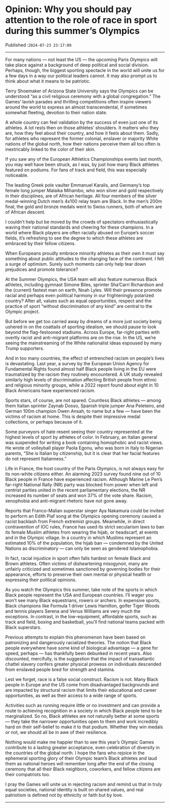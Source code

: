 # Opinion: Why you should pay attention to the role of race in sport during this summer’s Olympics

Published :`2024-07-23 23:17:09`

---

For many nations — not least the US — the upcoming Paris Olympics will take place against a background of deep political and social division. Perhaps, though, the biggest sporting spectacle in the world will unite us for a few days in a way our political leaders cannot. It may also prompt us to think about what it means to be patriotic.

Terry Shoemaker of Arizona State University says the Olympics can be understood “as a civil religious ceremony with a global congregation.” The Games’ lavish parades and thrilling competitions often inspire viewers around the world to express an almost transcendental, if sometimes somewhat fleeting, devotion to their nation state.

A whole country can feel validation by the success of even just one of its athletes. A lot rests then on those athletes’ shoulders. It matters who they are, how they feel about their country, and how it feels about them. Sadly, for athletes who represent the former colonial, enslaver or majority White nations of the global north, how their nations perceive them all too often is inextricably linked to the color of their skin.

If you saw any of the European Athletics Championships events last month, you may well have been struck, as I was, by just how many Black athletes featured on podiums. For fans of track and field, this was especially noticeable.

The leading Greek pole vaulter Emmanuel Karalis, and Germany’s top female long jumper Malaika Mihambo, who won silver and gold respectively in their disciplines, are of African heritage. All four members of the silver medal-winning Dutch men’s 4x100 relay team are Black. In the men’s 200m final, the gold and bronze medals went to Swiss runners, both of whom are of African descent.

I couldn’t help but be moved by the crowds of spectators enthusiastically waving their national standards and cheering for these champions. In a world where Black players are often racially abused on Europe’s soccer fields, it’s refreshing to see the degree to which these athletes are embraced by their fellow citizens.

When Europeans proudly embrace minority athletes as their own it must say something about public attitudes to the changing face of the continent. I felt a surge of optimism. Surely such moments can only help tear down prejudices and promote tolerance?

At the Summer Olympics, the USA team will also feature numerous Black athletes, including gymnast Simone Biles, sprinter Sha’Carri Richardson and the (current) fastest man on earth, Noah Lyles. Will their presence promote racial and perhaps even political harmony in our frighteningly polarized country? After all, values such as equal opportunities, respect and the practice of sport “without discrimination of any kind” are central to the Olympic project.

But before we get too carried away by dreams of a more just society being ushered in on the coattails of sporting idealism, we should pause to look beyond the flag-festooned stadiums. Across Europe, far-right parties with overtly racist and anti-migrant platforms are on the rise. In the US, we’re seeing the mainstreaming of the White nationalist ideas espoused by many Trump supporters.

And in too many countries, the effect of entrenched racism on people’s lives is devastating. Last year, a survey by the European Union Agency for Fundamental Rights found almost half Black people living in the EU were traumatized by the racism they routinely encountered. A UK study revealed similarly high levels of discrimination affecting British people from ethnic and religious minority groups, while a 2022 report found about eight in 10 Black Americans have experienced racism.

Sports stars, of course, are not spared. Countless Black athletes — among them Italian sprinter Zaynab Dosso, Spanish triple jumper Ana Peleteiro, and German 100m champion Owen Ansah, to name but a few — have been the victims of racism at home. This is despite their impressive medal collections, or perhaps because of it.

Some purveyors of hate resent seeing their country represented at the highest levels of sport by athletes of color. In February, an Italian general was suspended for writing a book containing homophobic and racist views. He wrote of volleyball player Paola Egonu, who was born in Italy to Nigerian parents, “She is Italian by citizenship, but it is clear that her facial features do not represent Italianness.”

Life in France, the host country of the Paris Olympics, is not always easy for its non-white citizens either. An alarming 2023 survey found nine out of 10 Black people in France have experienced racism. Although Marine Le Pen’s far-right National Rally (NR) party was blocked from power when left and centrist parties united in the recent parliamentary elections, the NR increased its number of seats and won 37% of the vote share. Racism, xenophobia and anti-migrant rhetoric have not gone away.

Reports that Franco-Malian superstar singer Aya Nakamura could be invited to perform an Edith Piaf song at the Olympics opening ceremony caused a racist backlash from French extremist groups. Meanwhile, in direct contravention of IOC rules, France has used its strict secularism laws to ban its female Muslim athletes from wearing the hijab, or headscarf, at events and in the Olympic village. In a country in which Muslims represent an estimated 10% of the population, the hijab ban — condemned by the United Nations as discriminatory — can only be seen as gendered Islamophobia.

In fact, racial injustice in sport often falls hardest on female Black and Brown athletes. Often victims of disheartening misogynoir, many are unfairly criticized and sometimes sanctioned by governing bodies for their appearance, efforts to preserve their own mental or physical health or expressing their political opinions.

As you watch the Olympics this summer, take note of the sports in which Black people represent the USA and European countries. I’ll wager you won’t see many Black equestrians, rowers or archers. In expensive sports, Black champions like Formula 1 driver Lewis Hamilton, golfer Tiger Woods and tennis players Serena and Venus Williams are very much the exceptions. In contrast, in the low-equipment, affordable sports, such as track and field, boxing and basketball, you’ll find national teams packed with Black superstars.

Previous attempts to explain this phenomenon have been based on patronizing and dangerously racialized theories. The notion that Black people everywhere have some kind of biological advantage — a gene for speed, perhaps — has thankfully been debunked in recent years. Also discounted, mercifully, is the suggestion that the impact of transatlantic chattel slavery confers greater physical prowess on individuals descended from enslaved people bred for strength and stamina.

Lest we forget, race is a false social construct. Racism is not. Many Black people in Europe and the US come from disadvantaged backgrounds and are impacted by structural racism that limits their educational and career opportunities, as well as their access to a wide range of sports.

Activities such as running require little or no investment and can provide a route to achieving recognition in a society in which Black people tend to be marginalized. So no, Black athletes are not naturally better at some sports — they take the narrower opportunities open to them and work incredibly hard on their self-belief to make it to that podium. Whether they win medals or not, we should all be in awe of their resilience.

Nothing would make me happier than to see this year’s Olympic Games contribute to a lasting greater acceptance, even celebration of diversity in the countries of the global north. I hope the fans who rejoice in the ephemeral sporting glory of their Olympic team’s Black athletes and laud them as national heroes will remember long after the end of the closing ceremony that all their Black neighbors, coworkers, and fellow citizens are their compatriots too.

I pray the Games will unite us in rejecting racism and remind us that in truly equal societies, national identity is built on shared values, and real patriotism is defined not by ethnicity or faith but by love.

---

